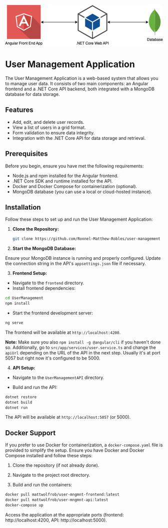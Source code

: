 ![User Management Diagram](./UserCRUD.png)
# User Management Application

The User Management Application is a web-based system that allows you to manage user data. It consists of two main components: an Angular frontend and a .NET Core API backend, both integrated with a MongoDB database for data storage.
## Features

- Add, edit, and delete user records.
- View a list of users in a grid format.
- Form validation to ensure data integrity.
- Integration with the .NET Core API for data storage and retrieval.


## Prerequisites

Before you begin, ensure you have met the following requirements:

- Node.js and npm installed for the Angular frontend.
- .NET Core SDK and runtime installed for the API.
- Docker and Docker Compose for containerization (optional).
- MongoDB database (you can use a local or cloud-hosted instance).
## Installation

Follow these steps to set up and run the User Management Application:

1. **Clone the Repository:**

   ```bash
   git clone https://github.com/Ronnel-Matthew-Robles/user-management
   ```

2. **Start the MongoDB Database:**

Ensure your MongoDB instance is running and properly configured. Update the connection string in the API's `appsettings.json` file if necessary.

3. **Frontend Setup:**

- Navigate to the `frontend` directory.
- Install frontend dependencies:
```bash
cd UserManagement
npm install
```
- Start the frontend development server:
```bash
ng serve
```
The frontend will be available at `http://localhost:4200`.

**Note:** Make sure you also `npm install -g @angular/cli` if you haven't done so. Additionally, go to `src/app/services/user.service.ts` and change the `apiUrl` depending on the URL of the API in the next step. Usually it's at port 5057 but right now it's configured to be 5000.

4. **API Setup:**

- Navigate to the `UserManagementAPI` directory.

- Build and run the API:
```bash
dotnet restore
dotnet build
dotnet run
```

The API will be available at `http://localhost:5057` (or 5000).
## Docker Support

If you prefer to use Docker for containerization, a `docker-compose.yaml` file is provided to simplify the setup. Ensure you have Docker and Docker Compose installed and follow these steps:

1. Clone the repository (if not already done).

2. Navigate to the project root directory.

3. Build and run the containers:
```bash
docker pull mattwolfrob/user-mngmnt-frontend:latest
docker pull mattwolfrob/user-mngmnt-api:latest
docker-compose up
```
Access the application at the appropriate ports (frontend: http://localhost:4200, API: http://localhost:5000).
